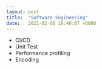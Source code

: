 ```yaml
---
layout: post
title:  "Software Engineering"
date:   2021-02-06 19:46:07 +0800
---
```


- CI/CD
- Unit Test
- Performance profiling
- Encoding
